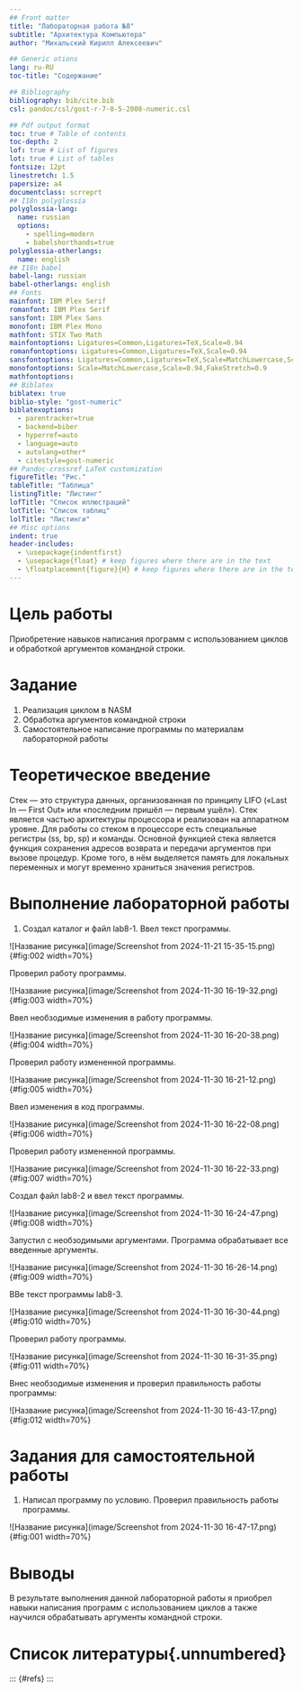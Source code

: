 ```yaml
---
## Front matter
title: "Лабораторная работа №8"
subtitle: "Архитектура Компьютера"
author: "Михальский Кирилл Алексеевич"

## Generic otions
lang: ru-RU
toc-title: "Содержание"

## Bibliography
bibliography: bib/cite.bib
csl: pandoc/csl/gost-r-7-0-5-2008-numeric.csl

## Pdf output format
toc: true # Table of contents
toc-depth: 2
lof: true # List of figures
lot: true # List of tables
fontsize: 12pt
linestretch: 1.5
papersize: a4
documentclass: scrreprt
## I18n polyglossia
polyglossia-lang:
  name: russian
  options:
	- spelling=modern
	- babelshorthands=true
polyglossia-otherlangs:
  name: english
## I18n babel
babel-lang: russian
babel-otherlangs: english
## Fonts
mainfont: IBM Plex Serif
romanfont: IBM Plex Serif
sansfont: IBM Plex Sans
monofont: IBM Plex Mono
mathfont: STIX Two Math
mainfontoptions: Ligatures=Common,Ligatures=TeX,Scale=0.94
romanfontoptions: Ligatures=Common,Ligatures=TeX,Scale=0.94
sansfontoptions: Ligatures=Common,Ligatures=TeX,Scale=MatchLowercase,Scale=0.94
monofontoptions: Scale=MatchLowercase,Scale=0.94,FakeStretch=0.9
mathfontoptions:
## Biblatex
biblatex: true
biblio-style: "gost-numeric"
biblatexoptions:
  - parentracker=true
  - backend=biber
  - hyperref=auto
  - language=auto
  - autolang=other*
  - citestyle=gost-numeric
## Pandoc-crossref LaTeX customization
figureTitle: "Рис."
tableTitle: "Таблица"
listingTitle: "Листинг"
lofTitle: "Список иллюстраций"
lotTitle: "Список таблиц"
lolTitle: "Листинги"
## Misc options
indent: true
header-includes:
  - \usepackage{indentfirst}
  - \usepackage{float} # keep figures where there are in the text
  - \floatplacement{figure}{H} # keep figures where there are in the text
---
```


# Цель работы

Приобретение навыков написания программ с использованием циклов и обработкой аргументов командной строки.

# Задание

 1.   Реализация циклом в NASM
 2.   Обработка аргументов командной строки
 3.   Самостоятельное написание программы по материалам лабораторной работы

# Теоретическое введение

Стек — это структура данных, организованная по принципу LIFO («Last In — First Out» или «последним пришёл — первым ушёл»). Стек является частью архитектуры процессора и реализован на аппаратном уровне. Для работы со стеком в процессоре есть специальные регистры (ss, bp, sp) и команды. Основной функцией стека является функция сохранения адресов возврата и передачи аргументов при вызове процедур. Кроме того, в нём выделяется память для локальных переменных и могут временно храниться значения регистров.

# Выполнение лабораторной работы

1. Создал каталог и файл lab8-1. Ввел текст программы.

![Название рисунка](image/Screenshot from 2024-11-21 15-35-15.png){#fig:002 width=70%}

Проверил работу программы.

![Название рисунка](image/Screenshot from 2024-11-30 16-19-32.png){#fig:003 width=70%}

Ввел необзодимые изменения в работу программы.

![Название рисунка](image/Screenshot from 2024-11-30 16-20-38.png){#fig:004 width=70%}

Проверил работу измененной программы.

![Название рисунка](image/Screenshot from 2024-11-30 16-21-12.png){#fig:005 width=70%}

Ввел изменения в код программы.

![Название рисунка](image/Screenshot from 2024-11-30 16-22-08.png){#fig:006 width=70%}

Проверил работу измененной программы.

![Название рисунка](image/Screenshot from 2024-11-30 16-22-33.png){#fig:007 width=70%}

Создал файл lab8-2 и ввел текст программы.

![Название рисунка](image/Screenshot from 2024-11-30 16-24-47.png){#fig:008 width=70%}

Запустил с необзодимыми аргументами. Программа обрабатывает все введенные аргументы.

![Название рисунка](image/Screenshot from 2024-11-30 16-26-14.png){#fig:009 width=70%}

ВВе текст программы lab8-3.

![Название рисунка](image/Screenshot from 2024-11-30 16-30-44.png){#fig:010 width=70%}

Проверил работу программы.

![Название рисунка](image/Screenshot from 2024-11-30 16-31-35.png){#fig:011 width=70%}

Внес необзодимые изменения и проверил правильность работы программы:

![Название рисунка](image/Screenshot from 2024-11-30 16-43-17.png){#fig:012 width=70%}

# Задания для самостоятельной работы

1. Написал программу по условию.
Проверил правильность работы программы.

![Название рисунка](image/Screenshot from 2024-11-30 16-47-17.png){#fig:001 width=70%}

# Выводы

В результате выполнения данной лабораторной работы я приобрел навыки написания программ с использованием циклов а также научился обрабатывать аргументы командной строки.

# Список литературы{.unnumbered}

::: {#refs}
:::
